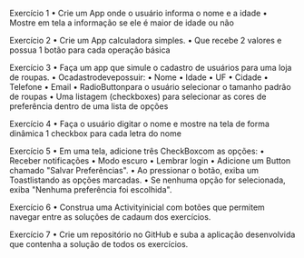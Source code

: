 Exercício 1
 • Crie um App onde o usuário informa o nome e a idade
 • Mostre em tela a informação se ele é maior de idade ou não

Exercício 2
• Crie um App calculadora simples.
• Que recebe 2 valores e possua 1 botão para cada operação
básica

Exercício 3
 • Faça um app que simule o cadastro de usuários para uma loja de
roupas.
 • Ocadastrodevepossuir:
 • Nome
 • Idade
 • UF
 • Cidade
 • Telefone
 • Email
 • RadioButtonpara o usuário selecionar o tamanho padrão de roupas
 • Uma listagem (checkboxes) para selecionar as cores de preferência dentro de
uma lista de opções

Exercício 4
 • Faça o usuário digitar o nome e mostre na tela de forma dinâmica
1 checkbox para cada letra do nome

Exercício 5
 • Em uma tela, adicione três CheckBoxcom as opções:
 • Receber notificações
 • Modo escuro
 • Lembrar login
 • Adicione um Button chamado "Salvar Preferências".
 • Ao pressionar o botão, exiba um Toastlistando as opções
marcadas.
 • Se nenhuma opção for selecionada, exiba "Nenhuma preferência
foi escolhida".


Exercício 6
 • Construa uma Activityinicial com botões que permitem navegar
entre as soluções de cadaum dos exercícios.

Exercício 7
 • Crie um repositório no GitHub e suba a aplicação desenvolvida
que contenha a solução de todos os exercícios.
